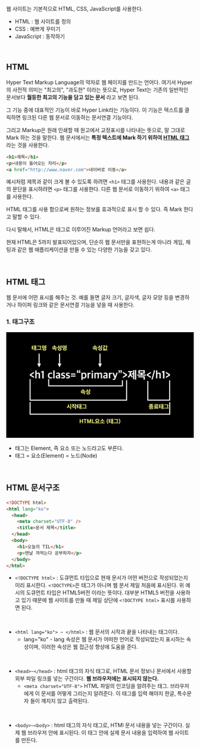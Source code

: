 웹 사이트는 기본적으로 HTML, CSS, JavaScript를 사용한다.

- HTML : 웹 사이트를 정의
- CSS : 예쁘게 꾸미기
- JavaScript : 동작하기

<br/>

## HTML

Hyper Text Markup Language의 약자로 웹 페이지를 만드는 언어다.
여기서 Hyper의 사전적 의미는 "최고의", "과도한" 이라는 뜻으로, Hyper Text는 기존의 일반적인 문서보다 <b>월등한 최고의 기능을 담고 있는 문서</b> 라고 보면 된다.

그 기능 중에 대표적인 기능이 바로 Hyper Link라는 기능이다. 이 기능은 텍스트를 클릭하면 링크된 다른 웹 문서로 이동하는 문서연결 기능이다.

그리고 Markup은 원래 인쇄할 때 원고에서 교정표시를 나타내는 뜻으로, 말 그대로 Mark 하는 것을 말한다. 웹 문서에서는 <b>특정 텍스트에 Mark 하기 위하여 <u>HTML 태그</u></b>라는 것을 사용한다.

```html
<h1>제목</h1>
<p>내용이 들어오는 자리</p>
<a href="http://www.naver.com">네이버로 이동</a>
```

예시처럼 제목과 같이 크게 볼 수 있도록 하려면 `<h1>` 태그를 사용한다. 내용과 같은 글의 문단을 표시하려면 `<p>` 태그를 사용한다. 다른 웹 문서로 이동하기 위하여 `<a>` 태그를 사용한다.

HTML 태그를 사용 함으로써 원하는 정보를 효과적으로 표시 할 수 있다. 즉 Mark 한다고 말할 수 있다.

다시 말해서, HTML은 태그로 이루어진 Markup 언어라고 보면 쉽다.

현재 HTML은 5까지 발표되어있으며, 단순히 웹 문서만을 표현하는게 아니라 게임, 채팅과 같은 웹 애플리케이션을 만들 수 있는 다양한 기능을 갖고 있다.

<br/>

## HTML 태그

웹 문서에 어떤 표시를 해주는 것.
예를 들면 글자 크기, 글자색, 글자 모양 등을 변경하거나 하이퍼 링크와 같은 문서연결 기능을 넣을 때 사용한다.

### 1. 태그구조

<img src="../img/html1.webp">

- 태그는 Element, 즉 요소 또는 노드라고도 부른다.
- 태그 = 요소(Element) = 노드(Node)

<br/>

## HTML 문서구조

```html
<!DOCTYPE html>
<html lang="ko">
  <head>
    <meta charset="UTF-8" />
    <title>문서 제목</title>
  </head>
  <body>
    <h1>오늘의 TIL</h1>
    <p>맨날 까먹는다 공부하자</p>
  </body>
</html>
```

- `<!DOCTYPE html>` : 도큐먼트 타입으로 현재 문서가 어떤 버전으로 작성되었는지 미리 표시한다. `<!DOCTYPE>`은 태그가 아니며 웹 문서 제일 처음에 표시된다. 위 예시의 도큐먼트 타입은 HTML5버전 이라는 뜻이다. 대부분 HTML5 버전을 사용하고 있기 때문에 웹 사이트를 만들 때 제일 상단에 `<!DOCTYPE html>` 표시를 사용하면 된다.

<br/>

- `<html lang="ko"> ~ </html>` : 웹 문서의 시작과 끝을 나타내는 태그이다.
  - lang="ko" - lang 속성은 웹 문서가 어떠한 언어로 작성되었는지 표시하는 속성이며, 이러한 속성은 웹 접근성 향상에 도움을 준다.

<br/>

- `<head>~</head>` : html 태그의 자식 태그로, HTML 문서 정보나 문서에서 사용할 외부 파일 링크를 넣는 구간이다. <b>웹 브라우저에는 표시되지 않는다.</b>
  - `<meta charset="UTF-8">`
    HTML 파일의 인코딩을 알려주는 태그. 브라우저에게 이 문서를 어떻게 그리는지 알려준다. 이 태그를 입력 해야지 한글, 특수문자 들이 깨지지 않고 출력된다.

<br/>

- `<body>~<body>` : html 태그의 자식 태그로, HTMl 문서 내용을 넣는 구간이다. 실제 웹 브라우저 안에 표시된다. 이 태그 안에 실제 문서 내용을 입력하여 웹 사이트를 만든다.
